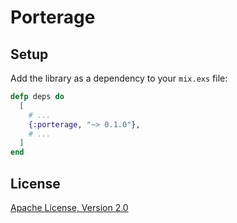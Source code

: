 # Porterage

## Setup

Add the library as a dependency to your `mix.exs` file:

```elixir
defp deps do
  [
    # ...
    {:porterage, "~> 0.1.0"},
    # ...
  ]
end
```

## License

[Apache License, Version 2.0](http://www.apache.org/licenses/LICENSE-2.0)

